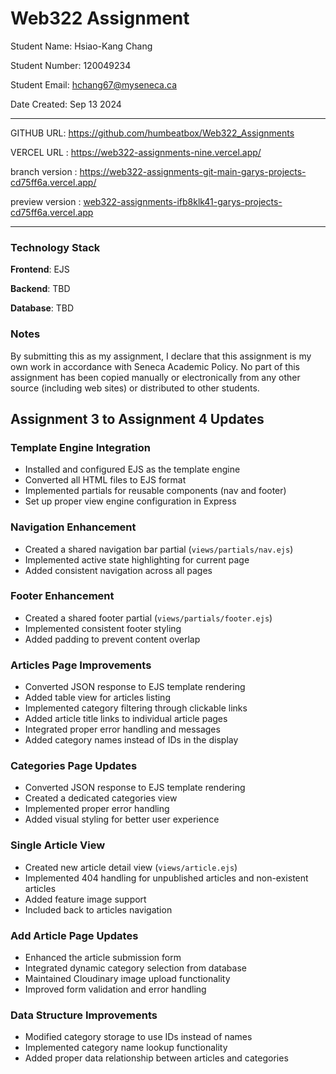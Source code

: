 # Web322 Assignment

Student Name: Hsiao-Kang Chang

Student Number: 120049234

Student Email: hchang67@myseneca.ca

Date Created: Sep 13 2024

---

GITHUB URL: https://github.com/humbeatbox/Web322_Assignments

VERCEL URL :
https://web322-assignments-nine.vercel.app/

branch version :
https://web322-assignments-git-main-garys-projects-cd75ff6a.vercel.app/

preview version :
[web322-assignments-ifb8klk41-garys-projects-cd75ff6a.vercel.app](https://web322-assignments-ifb8klk41-garys-projects-cd75ff6a.vercel.app/)

---

### Technology Stack

**Frontend**: EJS

**Backend**: TBD

**Database**: TBD

### Notes

By submitting this as my assignment, I declare that this assignment is my own work in accordance with Seneca Academic Policy. No part of this assignment has been copied manually or electronically from any other source (including web sites) or distributed to other students.

## Assignment 3 to Assignment 4 Updates

### Template Engine Integration

- Installed and configured EJS as the template engine
- Converted all HTML files to EJS format
- Implemented partials for reusable components (nav and footer)
- Set up proper view engine configuration in Express

### Navigation Enhancement

- Created a shared navigation bar partial (`views/partials/nav.ejs`)
- Implemented active state highlighting for current page
- Added consistent navigation across all pages

### Footer Enhancement

- Created a shared footer partial (`views/partials/footer.ejs`)
- Implemented consistent footer styling
- Added padding to prevent content overlap

### Articles Page Improvements

- Converted JSON response to EJS template rendering
- Added table view for articles listing
- Implemented category filtering through clickable links
- Added article title links to individual article pages
- Integrated proper error handling and messages
- Added category names instead of IDs in the display

### Categories Page Updates

- Converted JSON response to EJS template rendering
- Created a dedicated categories view
- Implemented proper error handling
- Added visual styling for better user experience

### Single Article View

- Created new article detail view (`views/article.ejs`)
- Implemented 404 handling for unpublished articles and non-existent articles
- Added feature image support
- Included back to articles navigation

### Add Article Page Updates

- Enhanced the article submission form
- Integrated dynamic category selection from database
- Maintained Cloudinary image upload functionality
- Improved form validation and error handling

### Data Structure Improvements

- Modified category storage to use IDs instead of names
- Implemented category name lookup functionality
- Added proper data relationship between articles and categories
